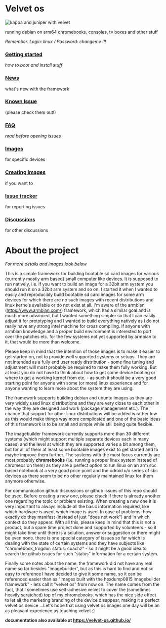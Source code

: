 # Velvet os

![kappa and juniper with velvet](https://github.com/hexdump0815/linux-mainline-on-arm-chromebooks/raw/main/images/kappa-and-juniper-with-velvet.jpg "kappa and juniper with velvet")

running debian on arm64 chromebooks, consoles, tv boxes and other stuff

_Remember. Login: linux / Password: changeme !!!_

### [Getting started](./first-steps.md)
_how to boot and install stuff_

### [News](./news.md)
what's new with the framework

### [Known Issue](./important-information.md)
(please check them out!)

### [FAQ](./faq.md)
_read before opening issues_

### [Images](https://github.com/hexdump0815/imagebuilder/tree/main)
for specific devices

### [Creating images](./using-the-imagebuilder-framework.md)
if you want to

### [Issue tracker](https://github.com/hexdump0815/imagebuilder/issues)
for reporting issues

### [Discussions](https://github.com/hexdump0815/imagebuilder/discussions)
for other discussions

# About the project

_For more details and images look below_

This is a simple framework for building bootable sd card images for various (currently mostly arm based) small computer like devices. It is supposed to run natively, i.e. if you want to build an image for a 32bit arm system you should run it on a 32bit arm system and so on. I started it when I wanted to easily and reproducibly build bootable sd card images for some arm devices for which there are no such images with recent distributions and linux kernels available or do not exist at all. I'm aware of the armbian (https://www.armbian.com/) framework, which has a similar goal and is much more advanced, but I wanted something simpler so that I can easily adjust it for prototyping and I wanted to build everything natively as I do not really have any strong intel machine for cross compiling. If anyone with armbian knowledge and a proper build environment is interested to port over the patches etc. for the few systems not yet supported by armbian to it, that would be more than welcome.

Please keep in mind that the intention of those images is to make it easier to get started on, not to provide well supported systems or setups. They are not intended as a fully end user ready distribution - some fine tuning and adjustment will most probably be required  to make them fully working. But at least you do not have to think about how to get some device booting or where to get a working kernel from etc. - as such it should be a very good starting point for anyone with some (or more) linux experience and for anyone wanting to learn more about the system they are using.

The framework supports building debian and ubuntu images as they are very widely used linux distributions and they are very close to each other in the way they are designed and work (package management etc.). The chance that support for other linux distributions will be added is rather low as this would make things way more complicated and one of the basic ideas of this framework is to be small and simple while still being quite flexible.

The imagebuilder framework currently supports more than 30 different systems (which might support multiple separate devices each in many cases) and the level at which they are supported varies a bit among them, but for all of them at least some bootable images exist to get started and to maybe improve them further. The systems with the most focus currently are most probably **chromebooks** (i.e. running a proper linux system instead of chromeos on them) as they are a perfect option to run linux on an arm soc based notebook at a very good price point and the odroid u/x series of sbc devices as there seem to be no other regularly maintained linux for them anymore otherwise.

For communication github discussions or github issues of this repo should be used. Before creating a new one, please check if there is already another one regarding the topic or problem existing. When creating a new one it is very important to always include all the basic information required, like which hardware is used, which image is used. In case of problems: how exactly do they manifest (instead of just "does not work") and in which context do they appear. With all this, please keep in mind that this is not a product, but a spare time project done and supported by volunteers - so it might take time until there is a solution, answer or suggestion or there might be even none. there is one special category of issues so far which is dealing with the state of certain systems and they have subjects like "chromebook_trogdor: status: coachz" - so it might be a good idea to search the github issues for such "status" information for a certain system.

Finally some notes about the name: the framework did not have any real name so far besides "imagebuilder", but as this is hard to find and not so easy to reference I have decided to give it some name, so it can be referenced easier than as "images built with the hexdump0815 imagebuilder framework" - lets call it "velvet os" from now on. The name comes from the fact, that I sometimes use self-adhesive velvet to cover the (sometimes heavily scratched) top of my chromebooks, which has the nice side effect to let all the marketing branding of the device disappear, making it a perfect velvet os device ...Let's hope that using velvet os images one day will be an as pleasant experience as touching velvet :)


**<mdonly>documentation also available at https://velvet-os.github.io/</mdonly>**
